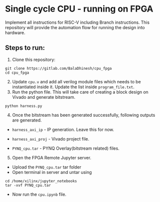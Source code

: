 # Single cycle CPU - running on FPGA
Implement all instructions for RISC-V including Branch instructions. This repository will provide the automation flow for running the design into hardware.

## Steps to run:
1. Clone this repository:
```
git clone https://gitlab.com/BalaDhinesh/cpu_fpga
cd cpu_fpga
```

2. Update ```cpu.v``` and add all verilog module files which needs to be instantiated inside it. Update the list inside ```program_file.txt```.
3. Run the python file. This will take care of creating a block design on Vivado and generate bitstream.
```
python harness.py
```
4. Once the bitstream has been generated successfully, following outputs are generated.

- ```harness_axi_ip```   - IP generation. Leave this for now.

- ```harness_axi_proj``` - Vivado project file. 

- ```PYNQ_cpu.tar```       - PYNQ Overlay(bitstream related) files.

5. Open the FPGA Remote Jupyter server. 
- Upload the ```PYNQ_cpu.tar``` tar folder 
- Open terminal in server and untar using 
```
cd /home/xilinx/jupyter_notebooks
tar -xvf PYNQ_cpu.tar
```
- Now run the ```cpu.ipynb``` file.
